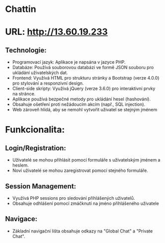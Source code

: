 # Chattin

# URL: http://13.60.19.233

## Technologie:

- Programovací jazyk: Aplikace je napsána v jazyce PHP.
- Databáze: Používá souborovou databázi ve formě JSON souboru pro ukládání uživatelských dat.
- Frontend: Využívá HTML pro strukturu stránky a Bootstrap (verze 4.0.0) pro stylování a responzivní design.
- Client-side skripty: Využívá jQuery (verze 3.6.0) pro interaktivní prvky na stránce.
- Aplikace používá bezpečné metody pro ukládání hesel (hashování).
- Obsahuje ošetření proti nežádoucím akcím (např., SQL injection).
- Web zároveň hlídá, aby se nemohl vytvořit uživatel se stejným jménem
# Funkcionalita:


## Login/Registration:

- Uživatelé se mohou přihlásit pomocí formuláře s uživatelským jménem a heslem.
- Noví uživatelé se mohou zaregistrovat pomocí stejného formuláře.


## Session Management:

- Využívá PHP sessions pro sledování přihlášených uživatelů.
- Obsahuje odhlášení pomocí zmáčknutí na jméno přihlášeného uživatele


## Navigace:

- Základní navigační lišta obsahuje odkazy na "Global Chat" a "Private Chat".



